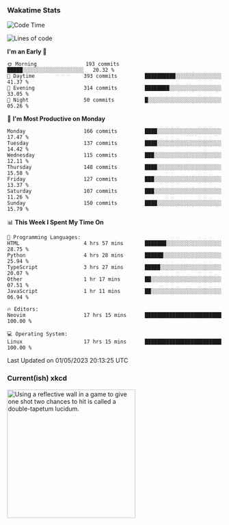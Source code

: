 ### Wakatime Stats
<!--START_SECTION:waka-->
![Code Time](http://img.shields.io/badge/Code%20Time-1%2C624%20hrs%2059%20mins-blue)

![Lines of code](https://img.shields.io/badge/From%20Hello%20World%20I%27ve%20Written-647.9%20thousand%20lines%20of%20code-blue)

**I'm an Early 🐤** 

```text
🌞 Morning                193 commits         █████░░░░░░░░░░░░░░░░░░░░   20.32 % 
🌆 Daytime                393 commits         ██████████░░░░░░░░░░░░░░░   41.37 % 
🌃 Evening                314 commits         ████████░░░░░░░░░░░░░░░░░   33.05 % 
🌙 Night                  50 commits          █░░░░░░░░░░░░░░░░░░░░░░░░   05.26 % 
```
📅 **I'm Most Productive on Monday** 

```text
Monday                   166 commits         ████░░░░░░░░░░░░░░░░░░░░░   17.47 % 
Tuesday                  137 commits         ████░░░░░░░░░░░░░░░░░░░░░   14.42 % 
Wednesday                115 commits         ███░░░░░░░░░░░░░░░░░░░░░░   12.11 % 
Thursday                 148 commits         ████░░░░░░░░░░░░░░░░░░░░░   15.58 % 
Friday                   127 commits         ███░░░░░░░░░░░░░░░░░░░░░░   13.37 % 
Saturday                 107 commits         ███░░░░░░░░░░░░░░░░░░░░░░   11.26 % 
Sunday                   150 commits         ████░░░░░░░░░░░░░░░░░░░░░   15.79 % 
```


📊 **This Week I Spent My Time On** 

```text
💬 Programming Languages: 
HTML                     4 hrs 57 mins       ███████░░░░░░░░░░░░░░░░░░   28.75 % 
Python                   4 hrs 28 mins       ██████░░░░░░░░░░░░░░░░░░░   25.94 % 
TypeScript               3 hrs 27 mins       █████░░░░░░░░░░░░░░░░░░░░   20.07 % 
Other                    1 hr 17 mins        ██░░░░░░░░░░░░░░░░░░░░░░░   07.51 % 
JavaScript               1 hr 11 mins        ██░░░░░░░░░░░░░░░░░░░░░░░   06.94 % 

🔥 Editors: 
Neovim                   17 hrs 15 mins      █████████████████████████   100.00 % 

💻 Operating System: 
Linux                    17 hrs 15 mins      █████████████████████████   100.00 % 
```


 Last Updated on 01/05/2023 20:13:25 UTC
<!--END_SECTION:waka-->

### Current(ish) xkcd
<a id="xkcd-a" title="Using a reflective wall in a game to give one shot two chances to hit is called a double-tapetum lucidum." href="https://www.xkcd.com" target="_blank">
        <img align="center" id="xkcd-img" src="https://imgs.xkcd.com/comics/tapetum_lucidum.png" alt="Using a reflective wall in a game to give one shot two chances to hit is called a double-tapetum lucidum." height=300 />
</a>
